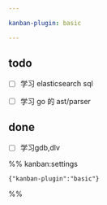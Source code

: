 ```yaml
---

kanban-plugin: basic

---
```


## todo

- [ ] 学习 elasticsearch sql
- [ ] 学习 go 的 ast/parser


## done

- [ ] 学习gdb,dlv




%% kanban:settings
```
{"kanban-plugin":"basic"}
```
%%
